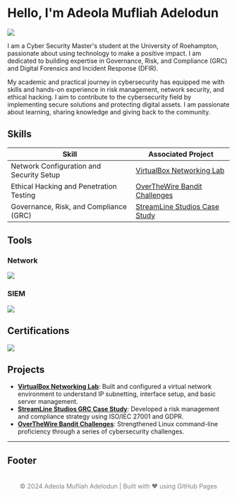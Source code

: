 # Hello, I'm Adeola Mufliah Adelodun
<a href="https://www.linkedin.com/in/adeola-mufliah-adelodun/"><img src="https://img.shields.io/badge/-LinkedIn-0072b1?&style=for-the-badge&logo=linkedin&logoColor=white" /></a>

I am a Cyber Security Master's student at the University of Roehampton, passionate about using technology to make a positive impact. I am dedicated to building expertise in Governance, Risk, and Compliance (GRC) and Digital Forensics and Incident Response (DFIR).

My academic and practical journey in cybersecurity has equipped me with skills and hands-on experience in risk management, network security, and ethical hacking. I aim to contribute to the cybersecurity field by implementing secure solutions and protecting digital assets.
I am passionate about learning, sharing knowledge and giving back to the community.



## Skills

| **Skill**                                    | **Associated Project**                                       |
|-----------------------------------------------|-------------------------------------------------------------|
| Network Configuration and Security Setup     | [VirtualBox Networking Lab](https://github.com/your-repo)   |
| Ethical Hacking and Penetration Testing      | [OverTheWire Bandit Challenges](https://github.com/your-repo) |
| Governance, Risk, and Compliance (GRC)       | [StreamLine Studios Case Study](https://github.com/your-repo) |


## Tools

### Network
<div>
    <img src="https://img.shields.io/badge/-Wireshark-1679A7?&style=for-the-badge&logo=Wireshark&logoColor=white" />
</div>


### SIEM
<div>
    <img src="https://img.shields.io/badge/-Splunk-000000?&style=for-the-badge&logo=Splunk&logoColor=white" />
</div>

## Certifications
<div>
    <img src="https://img.shields.io/badge/-LetsDefend_SOC_Path-00BFFF?&style=for-the-badge&logoColor=white" />
</div>

## Projects

- **[VirtualBox Networking Lab](https://github.com/your-repo)**: Built and configured a virtual network environment to understand IP subnetting, interface setup, and basic server management.
- **[StreamLine Studios GRC Case Study](https://github.com/your-repo)**: Developed a risk management and compliance strategy using ISO/IEC 27001 and GDPR.
- **[OverTheWire Bandit Challenges](https://github.com/your-repo)**: Strengthened Linux command-line proficiency through a series of cybersecurity challenges.


---

## Footer
<footer style="text-align:center; padding:20px; font-size:14px; color:gray;">
  © 2024 Adeola Mufliah Adelodun | Built with ❤️ using GitHub Pages
</footer>
